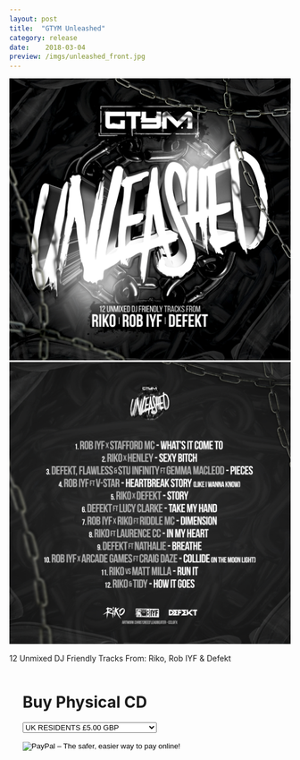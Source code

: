 ```yaml
---
layout: post
title:  "GTYM Unleashed"
category: release
date:    2018-03-04
preview: /imgs/unleashed_front.jpg
---
```


![Front](/imgs/unleashed_front.jpg)
![Back](/imgs/unleashed_reverse.jpg)

12 Unmixed DJ Friendly Tracks From: Riko, Rob IYF & Defekt

<div class="row">
    <div class="column">
        <ul class="one">
            <p><h1>Buy Physical CD</h1></p>
            <form action="https://www.paypal.com/cgi-bin/webscr" method="post" target="_blank">
                <input type="hidden" name="cmd" value="_s-xclick">
                <input type="hidden" name="hosted_button_id" value="Q3AGXTXNKSPH2">
                <input type="hidden" name="on0" value="GTYM UNLEASHED">
                <select name="os0">
                    <option value="UK RESIDENTS">UK RESIDENTS £5.00 GBP</option>
                    <option value="REST OF THE WORLD">REST OF THE WORLD £10.00 GBP</option>
                    <option value="DIGITAL DOWNLOAD">DIGITAL DOWNLOAD £5.00 GBP</option>
                </select>
                <input type="hidden" name="currency_code" value="GBP">
                <p>
                    <input type="image" src="https://www.paypalobjects.com/en_US/GB/i/btn/btn_buynowCC_LG.gif" border="0" name="submit" alt="PayPal – The safer, easier way to pay online!">
                    <img alt="" border="0" src="https://www.paypalobjects.com/en_GB/i/scr/pixel.gif" width="1" height="1">
                </p>
            </form>
        </ul>
    </div>
</div>
